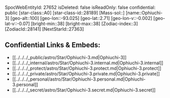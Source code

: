 ﻿---
location: [2.71,93.025,100]
type: Star
tags:
- astro/Star

---
SpocWebEntityId: 27652
isDeleted: false
isReadOnly: false
confidential: public
[star-class::A0]
[star-class-id::28189]
[Mass-sol::]
[name::Ophiuchi-3]
[geo-alt::100]
[geo-lon::-93.025]
[geo-lat::2.71]
[geo-lon-v::-0.002]
[geo-lat-v::-0.07]
[bright-min::38]
[bright-max::38]
[Zodiac-index::3]
[ZodiacId::28141]
[NextStarId::27363]



## Confidential Links & Embeds: 
- [[../../../_public/astro/Star/Ophiuchi-3.md|Ophiuchi-3]] 
- [[../../../_internal/astro/Star/Ophiuchi-3.internal.md|Ophiuchi-3.internal]] 
- [[../../../_protect/astro/Star/Ophiuchi-3.protect.md|Ophiuchi-3.protect]] 
- [[../../../_private/astro/Star/Ophiuchi-3.private.md|Ophiuchi-3.private]] 
- [[../../../_personal/astro/Star/Ophiuchi-3.personal.md|Ophiuchi-3.personal]] 
- [[../../../_secret/astro/Star/Ophiuchi-3.secret.md|Ophiuchi-3.secret]] 
